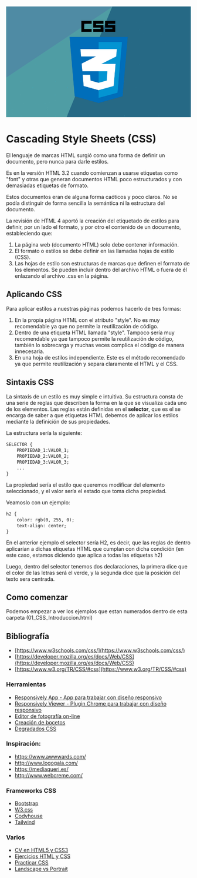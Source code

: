 ![CSS](img/css.png "Aprende CSS!!")

# Cascading Style Sheets (CSS)

El lenguaje de marcas HTML surgió como una forma de definir un documento, pero nunca para darle estilos.

Es en la versión HTML 3.2 cuando comienzan a usarse etiquetas como "font" y otras que generan documentos HTML poco estructurados y con demasiadas etiquetas de formato.

Estos documentos eran de alguna forma caóticos y poco claros. No se podía distinguir de forma sencilla la semántica ni la estructura del documento.

La revisión de HTML 4 aportó la creación del etiquetado de estilos para definir, por un lado el formato, y por otro el contenido de un documento, estableciendo que: 

1. La página web (documento HTML) solo debe contener información.
2. El formato o estilos se debe definir en las llamadas hojas de estilo (CSS).
3. Las hojas de estilo son estructuras de marcas que definen el formato de los elementos. Se pueden incluir dentro del archivo HTML o fuera de él enlazando el archivo .css en la página.

## Aplicando CSS

Para aplicar estilos a nuestras páginas podemos hacerlo de tres formas:

1. En la propia página HTML con el atributo "style". No es muy recomendable ya que no permite la reutilización de código.
2. Dentro de una etiqueta HTML llamada "style". Tampoco sería muy recomendable ya que tampoco permite la reutilización de código, también lo sobrecarga y muchas veces complica el código de manera innecesaria.
3. En una hoja de estilos independiente. Este es el método recomendado ya que permite reutilización y separa claramente el HTML y el CSS.

## Sintaxis CSS

La sintaxis de un estilo es muy simple e intuitiva. Su estructura consta de una serie de reglas que describen la forma en la que se visualiza cada uno de los elementos. Las reglas están definidas en el **selector**, que es el se encarga de saber a que etiquetas HTML debemos de aplicar los estilos mediante la definición de sus propiedades.

La estructura sería la siguiente:

    SELECTOR { 
        PROPIEDAD_1:VALOR_1;
        PROPIEDAD_2:VALOR_2;
        PROPIEDAD_3:VALOR_3;
        ...
    }

La propiedad sería el estilo que queremos modificar del elemento seleccionado, y el valor sería el estado que toma dicha propiedad.

Veamoslo con un ejemplo:    

    h2 {
        color: rgb(0, 255, 0);
        text-align: center;
    }

En el anterior ejemplo el selector sería H2, es decir, que las reglas de dentro aplicarían a dichas etiquetas HTML que cumplan con dicha condición (en este caso, estamos diciendo que aplica a todas las etiquetas h2)

Luego, dentro del selector tenemos dos declaraciones, la primera dice que el color de las letras será el verde, y la segunda dice que la posición del texto sera centrada.

## Como comenzar

Podemos empezar a ver los ejemplos que estan numerados dentro de esta carpeta (01_CSS_Introduccion.html)

## Bibliografía
- [https://www.w3schools.com/css/](https://www.w3schools.com/css/)
- [https://developer.mozilla.org/es/docs/Web/CSS](https://developer.mozilla.org/es/docs/Web/CSS)
- [https://www.w3.org/TR/CSS/#css](https://www.w3.org/TR/CSS/#css)

### Herramientas

- [Responsively App - App para trabajar con diseño responsivo](https://responsively.app/download)
- [Responsively Viewer - Plugin Chrome para trabajar con diseño responsivo](https://chrome.google.com/webstore/detail/responsive-viewer/inmopeiepgfljkpkidclfgbgbmfcennb)
- [Editor de fotografía on-line](https://pixlr.com/)
- [Creación de bocetos](https://ninjamock.com/)
- [Degradados CSS](http://www.colorzilla.com/gradient-editor/)

### Inspiración:
- <https://www.awwwards.com/>
- <http://www.logogala.com/>
- <https://mediaqueri.es/>
- <http://www.webcreme.com/>

### Frameworks CSS

- [Bootstrap](https://tailwindcss.com/)
- [W3.css](https://www.w3schools.com/w3css/w3css_downloads.asp)
- [Codyhouse](https://codyhouse.co/)
- [Tailwind](https://tailwindcss.com/)

### Varios

- [CV en HTML5 y CSS3](http://www.rleonardi.com/interactive-resume/)
- [Ejercicios HTML y CSS](http://desarrolloweb.dlsi.ua.es/libros/html-css/ejercicios)
- [Practicar CSS](https://flukeout.github.io/)
- [Landscape vs Portrait](https://pickaso.com/2019/landscape-portrait-screenshots-app)
